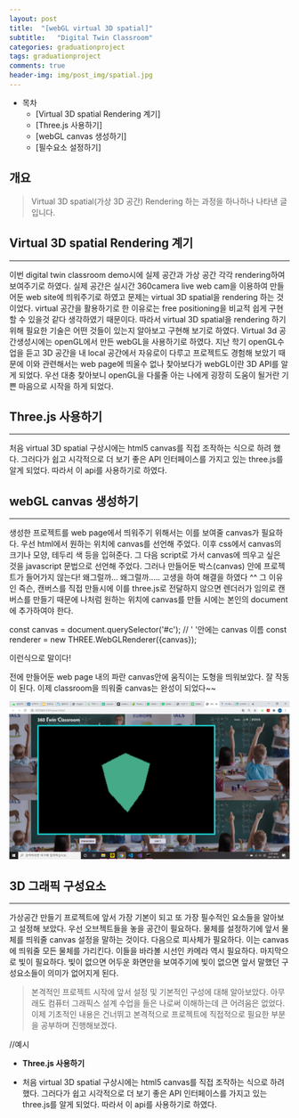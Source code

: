 ```yaml
---
layout: post
title:  "[webGL virtual 3D spatial]"
subtitle:   "Digital Twin Classroom"
categories: graduationproject
tags: graduationproject
comments: true
header-img: img/post_img/spatial.jpg
---
```


- 목차
	- [Virtual 3D spatial Rendering 계기]
	- [Three.js 사용하기]
	- [webGL canvas 생성하기]
	- [필수요소 설정하기]
  

## 개요
> Virtual 3D spatial(가상 3D 공간) Rendering 하는 과정을 하나하나 나타낸 글 입니다.



## Virtual 3D spatial Rendering 계기
---
이번 digital twin classroom demo시에 실제 공간과 가상 공간 각각 rendering하여 보여주기로 하였다.
실제 공간은 실시간 360camera live web cam을 이용하여 만들어둔 web site에 띄워주기로 하였고 문제는 virtual 3D spatial을 rendering 하는 것이었다.
virtual 공간을 활용하기로 한 이유로는 free positioning을 비교적 쉽게 구현할 수 있을것 같다 생각하였기 때문이다.
따라서 virtual 3D spatial을 rendering 하기위해 필요한 기술은 어떤 것들이 있는지 알아보고 구현해 보기로 하였다.
Virtual 3d 공간생성시에는 openGL에서 만든 webGL을 사용하기로 하였다.
지난 학기 openGL수업을 듣고 3D 공간을 내 local 공간에서 자유로이 다루고 프로젝트도 경험해 보았기 때문에 이와 관련해서는 web page에 띄울수 없나 찾아보다가 webGL이란 3D API를 알게 되었다.
우선 대충 찾아보니 openGL을 다룰줄 아는 나에게 굉장히 도움이 될거란 기쁜 마음으로 시작을 하게 되었다.


## Three.js 사용하기
---
 처음 virtual 3D spatial 구상시에는 html5 canvas를 직접 조작하는 식으로 하려 했다. 그러다가 쉽고 시각적으로 더 보기 좋은 API 인터페이스를 가지고 있는 three.js를 알게 되었다. 따라서 이 api를 사용하기로 하였다.
 

## webGL canvas 생성하기
---
  생성한 프로젝트를 web page에서 띄워주기 위해서는 이를 보여줄 canvas가 필요하다. 우선 html에서 원하는 위치에 canvas를 선언해 주었다.
  이후 css에서 canvas의 크기나 모양, 테두리 색 등을 입혀준다. 그 다음 script로 가서 canvas에 띄우고 싶은 것을 javascript 문법으로 선언해 주었다.
  그러나 만들어둔 박스(canvas) 안에 프로젝트가 들어가지 않는다! 왜그럴까... 왜그럴까.....
  고생을 하여 해결을 하였다 ^^
  그 이유인 즉슨, 캔버스를 직접 만들시에 이를 three.js로 전달하지 않으면 렌더러가 임의로 캔버스를 만들기 때문에 나처럼 원하는 위치에 canvas를 만들 시에는 본인의 document에 추가하여야 한다.

  const canvas = document.querySelector('#c');            // ' '안에는 canvas 이름
  const renderer = new THREE.WebGLRenderer({canvas});

  이런식으로 말이다!

  전에 만들어둔 web page 내의 파란 canvas안에 움직이는 도형을 띄워보았다. 
  잘 작동이 된다. 이제 classroom을 띄워줄 canvas는 완성이 되었다~~


![webGL_img](/assets/img/post_img/webGL_img.png)


## 3D 그래픽 구성요소
---
 가상공간 만들기 프로젝트에 앞서 가장 기본이 되고 또 가장 필수적인 요소들을 알아보고 설정해 보았다.
 우선 오브젝트들을 놓을 공간이 필요하다. 물체를 설정하기에 앞서 물체를 띄워줄 canvas 설정을 말하는 것이다.
 다음으로 피사체가 필요하다. 이는 canvas에 띄워줄 모든 물체를 가리킨다.
 이들을 바라볼 시선인 카메라 역시 필요하다.
 마지막으로 빛이 필요하다. 빛이 없으면 어두운 화면만을 보여주기에 빛이 없으면 앞서 말했던 구성요소들이 의미가 없어지게 된다.
 
> 본격적인 프로젝트 시작에 앞서 설정 및 기본적인 구성에 대해 알아보았다. 아무래도 컴퓨터 그래픽스 설계 수업을 들은 나로써 이해하는데 큰 어려움은 없었다. 이제 기초적인 내용은 건너뛰고 본격적으로 프로젝트에 직접적으로 필요한 부분을 공부하며 진행해보겠다.

//예시
* __Three.js 사용하기__
 - 처음 virtual 3D spatial 구상시에는 html5 canvas를 직접 조작하는 식으로 하려 했다. 그러다가 쉽고 시각적으로 더 보기 좋은 API 인터페이스를 가지고 있는 three.js를 알게 되었다. 따라서 이 api를 사용하기로 하였다.